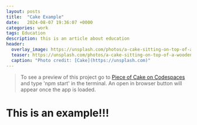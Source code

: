 ```yaml
---
layout: posts
title:  "Cake Example"
date:   2024-08-07 19:36:07 +0000
categories: work
tags: Education
description: this is an article about education
header:
  overlay_image: https://unsplash.com/photos/a-cake-sitting-on-top-of-a-wooden-table--ldGQDRxMKo
  teaser: https://unsplash.com/photos/a-cake-sitting-on-top-of-a-wooden-table--ldGQDRxMKo
  caption: "Photo credit: [Cake](https://unsplash.com)"
---
```

> To see a preview of this project go to [Piece of Cake on Codespaces](https://crispy-capybara-pjr656rr7jwrhv4q.github.dev/) and type 'npm start' in the terminal. An open in browser button will appear once the app is loaded.

# This is an example!!!